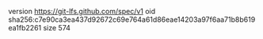 version https://git-lfs.github.com/spec/v1
oid sha256:c7e90ca3ea437d92672c69e764a61d86eae14203a97f6aa71b8b619ea1fb2261
size 574
